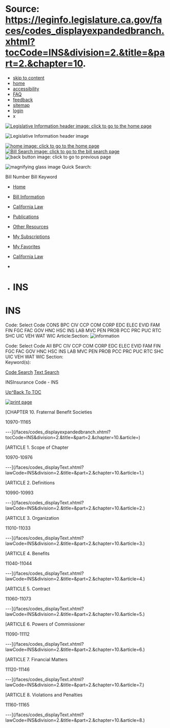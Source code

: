 # Source: https://leginfo.legislature.ca.gov/faces/codes_displayexpandedbranch.xhtml?tocCode=INS&division=2.&title=&part=2.&chapter=10.

* [skip to content](#content_anchor)
* [home](#)
* [accessibility](#)
* [FAQ](#)
* [feedback](#)
* [sitemap](#)
* [login](#)
* x

[![Legislative Information header image: click to go to the home page](/resources/images/header_img.png)](#)

![Legislative Information header image](/resources/images/calegis_header_mobile.png)

[![home image: click to go to the home page](/resources/images/header_img_mobile_02.png)](#)[![Bill Search image: click to go to the bill search page](/resources/images/header_img_mobile_025.png)](#)
![back button image: click to go to previous page](/resources/images/header_img_mobile_03.png)

![magnifying glass image](/resources/images/mag_glass.png) Quick Search:

Bill Number
Bill Keyword

* [Home](#)
* [Bill Information](#)
* [California Law](#)
* [Publications](#)
* [Other Resources](#)
* [My Subscriptions](#)
* [My Favorites](#)

* [California Law](/faces/codes.xhtml)
  >>
* >>
* # INS

# INS

Code: Select Code
CONS
BPC
CIV
CCP
COM
CORP
EDC
ELEC
EVID
FAM
FIN
FGC
FAC
GOV
HNC
HSC
INS
LAB
MVC
PEN
PROB
PCC
PRC
PUC
RTC
SHC
UIC
VEH
WAT
WIC
Article:Section:
![information](/resources/images/info_popup.gif)

Code: Select Code
All
BPC
CIV
CCP
COM
CORP
EDC
ELEC
EVID
FAM
FIN
FGC
FAC
GOV
HNC
HSC
INS
LAB
MVC
PEN
PROB
PCC
PRC
PUC
RTC
SHC
UIC
VEH
WAT
WIC
Section:   
Keyword(s):

[Code Search](#)
[Text Search](#)

INSInsurance Code - INS

[Up^](/faces/codes_displayexpandedbranch.xhtml?tocCode=INS&division=2.&title=&part=2.&chapter=10.&article=&goUp=Y)[Back To TOC](/faces/codesTOCSelected.xhtml?tocCode=INS)

[![print page](/resources/images/print_24.gif)](# "Print Bills")

[CHAPTER 10. Fraternal Benefit Societies

10970-11165

---](/faces/codes_displayexpandedbranch.xhtml?tocCode=INS&division=2.&title=&part=2.&chapter=10.&article=)

[ARTICLE 1. Scope of Chapter

10970-10976

---](/faces/codes_displayText.xhtml?lawCode=INS&division=2.&title=&part=2.&chapter=10.&article=1.)

[ARTICLE 2. Definitions

10990-10993

---](/faces/codes_displayText.xhtml?lawCode=INS&division=2.&title=&part=2.&chapter=10.&article=2.)

[ARTICLE 3. Organization

11010-11033

---](/faces/codes_displayText.xhtml?lawCode=INS&division=2.&title=&part=2.&chapter=10.&article=3.)

[ARTICLE 4. Benefits

11040-11044

---](/faces/codes_displayText.xhtml?lawCode=INS&division=2.&title=&part=2.&chapter=10.&article=4.)

[ARTICLE 5. Contract

11060-11073

---](/faces/codes_displayText.xhtml?lawCode=INS&division=2.&title=&part=2.&chapter=10.&article=5.)

[ARTICLE 6. Powers of Commissioner

11090-11112

---](/faces/codes_displayText.xhtml?lawCode=INS&division=2.&title=&part=2.&chapter=10.&article=6.)

[ARTICLE 7. Financial Matters

11120-11146

---](/faces/codes_displayText.xhtml?lawCode=INS&division=2.&title=&part=2.&chapter=10.&article=7.)

[ARTICLE 8. Violations and Penalties

11160-11165

---](/faces/codes_displayText.xhtml?lawCode=INS&division=2.&title=&part=2.&chapter=10.&article=8.)